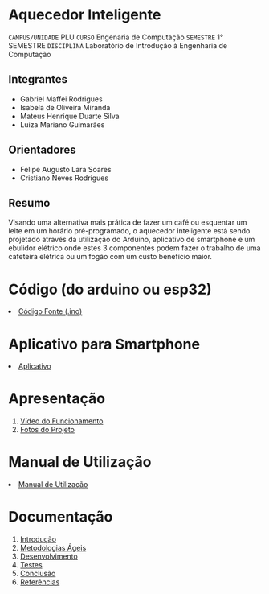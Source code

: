 # Aquecedor Inteligente

`CAMPUS/UNIDADE`
PLU
`CURSO`
Engenaria de Computação
`SEMESTRE`
1° SEMESTRE
`DISCIPLINA`
Laboratório de Introdução à Engenharia de Computação

## Integrantes

* Gabriel Maffei Rodrigues
* Isabela de Oliveira Miranda
* Mateus Henrique Duarte Silva
* Luiza Mariano Guimarães

## Orientadores

* Felipe Augusto Lara Soares
* Cristiano Neves Rodrigues

## Resumo
 Visando uma alternativa mais prática de fazer um café ou esquentar um leite em um horário pré-programado, o aquecedor inteligente está sendo projetado através da utilização do Arduino, aplicativo de smartphone e um ebulidor elétrico onde estes 3 componentes podem fazer o trabalho de uma cafeteira elétrica ou um fogão com um custo benefício maior.

# Código (do arduino ou esp32)

<li><a href="Codigo/README.md"> Código Fonte (.ino)</a></li>

# Aplicativo para Smartphone

<li><a href="App/README.md"> Aplicativo </a></li>

# Apresentação

<ol>
<li><a href="Apresentacao/README.md"> Vídeo do Funcionamento</a></li>
<li><a href="Apresentacao/README.md"> Fotos do Projeto</a></li>
</ol>

# Manual de Utilização

<li><a href="Manual/manual de utilização.md"> Manual de Utilização</a></li>


# Documentação

<ol>
<li><a href="Documentacao/01-Introducão.md"> Introdução</a></li>
<li><a href="Documentacao/02-Metodologias Ágeis.md"> Metodologias Ágeis</a></li>
<li><a href="Documentacao/03-Desenvolvimento.md"> Desenvolvimento </a></li>
<li><a href="Documentacao/04-Testes.md"> Testes </a></li>
<li><a href="Documentacao/05-Conclusão.md"> Conclusão </a></li>
<li><a href="Documentacao/06-Referências.md"> Referências </a></li>
</ol>

